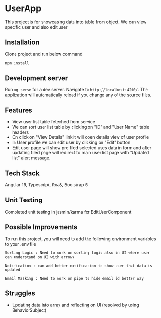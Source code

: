 # UserApp

This project is for showcasing data into table from object. 
We can view specific user and also edit user 

## Installation
Clone project and run below command 
```bash
npm install
```

## Development server

Run `ng serve` for a dev server. Navigate to `http://localhost:4200/`. The application will automatically reload if you change any of the source files.

## Features 

 - View user list table feteched from service  
 - We can sort user list table by clicking on "ID" and "User Name" table headers 
 - On click on "View Details" link it will open details view of user profile 
 - In User profile we can edit user by clicking on "Edit" button 
 - Edit user page will show pre filed selected uses data in form and after updating filed page will redirect to main user list page with "Updated list" alert message.



## Tech Stack

Angular 15, Typescript, RxJS, Bootstrap 5 


## Unit Testing 

Completed unit testing in jasmin/karma for EditUserComponent



## Possible Improvements

To run this project, you will need to add the following environment variables to your .env file

`Sorting Logic : Need to work on sorting logic also in UI where user can understand on UI with arrows`

`Notification : can add better notification to show user that data is updated`

`Email Masking : Need to work on pipe to hide email id better way` 


## Struggles 

- Updating data into array and reflecting on UI (resolved by using BehaviorSubject)

